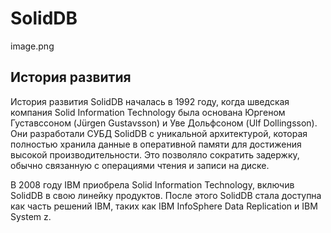 # SolidDB
image.png
## История развития

История развития SolidDB началась в 1992 году, когда шведская компания Solid Information Technology была основана Юргеном Густавссоном (Jürgen Gustavsson) и Уве Дольфсоном (Ulf Dollingsson). Они разработали СУБД SolidDB с уникальной архитектурой, которая полностью хранила данные в оперативной памяти для достижения высокой производительности. Это позволяло сократить задержку, обычно связанную с операциями чтения и записи на диске.

В 2008 году IBM приобрела Solid Information Technology, включив SolidDB в свою линейку продуктов. После этого SolidDB стала доступна как часть решений IBM, таких как IBM InfoSphere Data Replication и IBM System z.

## 

